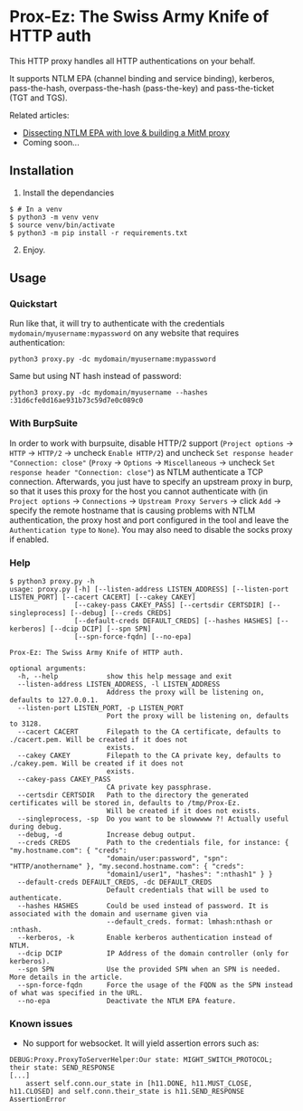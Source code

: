 # Prox-Ez: The Swiss Army Knife of HTTP auth

This HTTP proxy handles all HTTP authentications on your behalf.

It supports NTLM EPA (channel binding and service binding), kerberos, pass-the-hash, overpass-the-hash (pass-the-key) and pass-the-ticket (TGT and TGS).

Related articles:
- [Dissecting NTLM EPA with love & building a MitM proxy](https://www.synacktiv.com/publications/dissecting-ntlm-epa-with-love-building-a-mitm-proxy.html)
- Coming soon...

## Installation

1. Install the dependancies
```
$ # In a venv
$ python3 -m venv venv
$ source venv/bin/activate
$ python3 -m pip install -r requirements.txt
```
2. Enjoy.

## Usage

### Quickstart

Run like that, it will try to authenticate with the credentials `mydomain/myusername:mypassword` on any website that requires authentication:
```
python3 proxy.py -dc mydomain/myusername:mypassword
```

Same but using NT hash instead of password:
```
python3 proxy.py -dc mydomain/myusername --hashes :31d6cfe0d16ae931b73c59d7e0c089c0
```

### With BurpSuite

In order to work with burpsuite, disable HTTP/2 support (`Project options` -> `HTTP` -> `HTTP/2` -> uncheck `Enable HTTP/2`) and uncheck `Set response header "Connection: close"` (`Proxy` -> `Options` -> `Miscellaneous` -> uncheck `Set response header "Connection: close"`) as NTLM authenticate a TCP connection.
Afterwards, you just have to specify an upstream proxy in burp, so that it uses this proxy for the host you cannot authenticate with (in `Project options` -> `Connections` -> `Upstream Proxy Servers` -> click `Add` -> specify the remote hostname that is causing problems with NTLM authentication, the proxy host and port configured in the tool and leave the `Authentication type` to `None`).
You may also need to disable the socks proxy if enabled.

### Help

```
$ python3 proxy.py -h
usage: proxy.py [-h] [--listen-address LISTEN_ADDRESS] [--listen-port LISTEN_PORT] [--cacert CACERT] [--cakey CAKEY]
                [--cakey-pass CAKEY_PASS] [--certsdir CERTSDIR] [--singleprocess] [--debug] [--creds CREDS]
                [--default-creds DEFAULT_CREDS] [--hashes HASHES] [--kerberos] [--dcip DCIP] [--spn SPN]
                [--spn-force-fqdn] [--no-epa]

Prox-Ez: The Swiss Army Knife of HTTP auth.

optional arguments:
  -h, --help            show this help message and exit
  --listen-address LISTEN_ADDRESS, -l LISTEN_ADDRESS
                        Address the proxy will be listening on, defaults to 127.0.0.1.
  --listen-port LISTEN_PORT, -p LISTEN_PORT
                        Port the proxy will be listening on, defaults to 3128.
  --cacert CACERT       Filepath to the CA certificate, defaults to ./cacert.pem. Will be created if it does not
                        exists.
  --cakey CAKEY         Filepath to the CA private key, defaults to ./cakey.pem. Will be created if it does not
                        exists.
  --cakey-pass CAKEY_PASS
                        CA private key passphrase.
  --certsdir CERTSDIR   Path to the directory the generated certificates will be stored in, defaults to /tmp/Prox-Ez.
                        Will be created if it does not exists.
  --singleprocess, -sp  Do you want to be slowwwww ?! Actually useful during debug.
  --debug, -d           Increase debug output.
  --creds CREDS         Path to the credentials file, for instance: { "my.hostname.com": { "creds":
                        "domain/user:password", "spn": "HTTP/anothername" }, "my.second.hostname.com": { "creds":
                        "domain1/user1", "hashes": ":nthash1" } }
  --default-creds DEFAULT_CREDS, -dc DEFAULT_CREDS
                        Default credentials that will be used to authenticate.
  --hashes HASHES       Could be used instead of password. It is associated with the domain and username given via
                        --default_creds. format: lmhash:nthash or :nthash.
  --kerberos, -k        Enable kerberos authentication instead of NTLM.
  --dcip DCIP           IP Address of the domain controller (only for kerberos).
  --spn SPN             Use the provided SPN when an SPN is needed. More details in the article.
  --spn-force-fqdn      Force the usage of the FQDN as the SPN instead of what was specified in the URL.
  --no-epa              Deactivate the NTLM EPA feature.
```

### Known issues

- No support for websocket. It will yield assertion errors such as:
```
DEBUG:Proxy.ProxyToServerHelper:Our state: MIGHT_SWITCH_PROTOCOL; their state: SEND_RESPONSE
[...]
    assert self.conn.our_state in [h11.DONE, h11.MUST_CLOSE, h11.CLOSED] and self.conn.their_state is h11.SEND_RESPONSE
AssertionError
```

